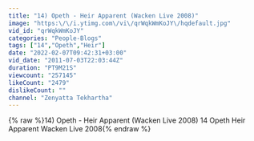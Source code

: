 ```yaml
---
title: "14) Opeth - Heir Apparent (Wacken Live 2008)"
image: "https:\/\/i.ytimg.com\/vi\/qrWqkWmKoJY\/hqdefault.jpg"
vid_id: "qrWqkWmKoJY"
categories: "People-Blogs"
tags: ["14","Opeth","Heir"]
date: "2022-02-07T09:42:31+03:00"
vid_date: "2011-07-03T22:03:44Z"
duration: "PT9M21S"
viewcount: "257145"
likeCount: "2479"
dislikeCount: ""
channel: "Zenyatta Tekhartha"
---
```

{% raw %}14) Opeth - Heir Apparent (Wacken Live 2008) 14 Opeth Heir Apparent Wacken Live 2008{% endraw %}
